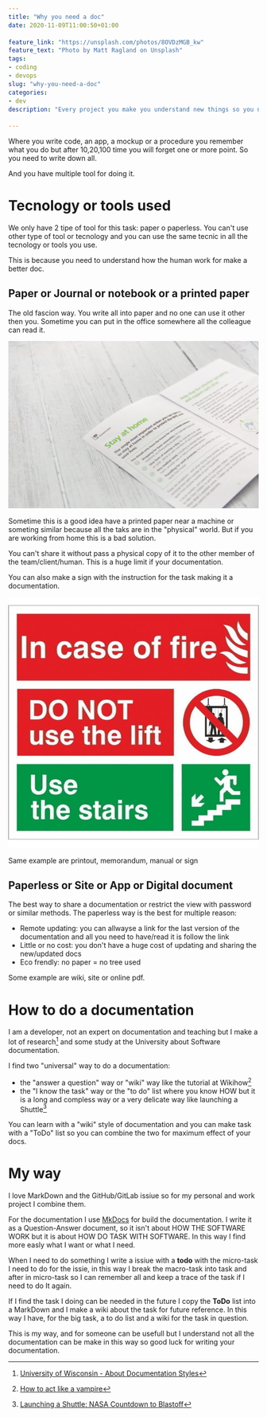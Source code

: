 ```yaml
---
title: "Why you need a doc"
date: 2020-11-09T11:00:50+01:00

feature_link: "https://unsplash.com/photos/8OVDzMGB_kw"
feature_text: "Photo by Matt Ragland on Unsplash"
tags: 
- coding
- devops
slug: "why-you-need-a-doc"
categories: 
- dev
description: "Every project you make you understand new things so you need to write down some thing. Something like a doc"

---
```


Where you write code, an app, a mockup or a procedure you remember what you do but after 10,20,100 time you will forget one or more point. So you need to write down all.

And you have multiple tool for doing it.

# Tecnology or tools used

We only have 2 tipe of tool for this task: paper o paperless. 
You can't use other type of tool or tecnology and you can use the same tecnic in all the tecnology or tools you use. 

This is because you need to understand how the human work for make a better doc.

## Paper or Journal or notebook or a printed paper

The old fascion way. You write all into paper and no one can use it other then you. Sometime you can put in the office somewhere all the colleague can read it. 

![Manual](manual.jpg)

Sometime this is a good idea have a printed paper near a machine or someting similar because all the taks are in the "physical" world. But if you are working from home this is a bad solution. 

You can't share it without pass a physical copy of it to the other member of the team/client/human. This is a huge limit if your documentation.

You can also make a sign with the instruction for the task making it a documentation.

![Fire sign](sign-fire.jpg)

Same example are printout, memorandum, manual or sign

## Paperless or Site or App or Digital document

The best way to share a documentation or restrict the view with password or similar methods. The paperless way is the best for multiple reason:

* Remote updating: you can allwayse a link for the last version of the documentation and all you need to have/read it is follow the link
* Little or no cost: you don't have a huge cost of updating and sharing the new/updated docs
* Eco frendly: no paper = no tree used

Some example are wiki, site or online pdf.

# How to do a documentation

I am a developer, not an expert on documentation and teaching but I make a lot of research[^0] and some study at the University about Software documentation.

I find two "universal" way to do a documentation:

* the "answer a question" way or "wiki" way like the tutorial at Wikihow[^1]
* the "I know the task" way or the "to do" list where you know HOW but it is a long and compless way or a very delicate way like launching a Shuttle[^2]

You can learn with a "wiki" style of documentation and you can make task with a "ToDo" list so you can combine the two for maximum effect of your docs.

# My way

I love MarkDown and the GitHub/GitLab issiue so for my personal and work project I combine them. 

For the documentation I use [MkDocs](https://www.mkdocs.org/) for build the documentation. I write it as a Question-Answer document, so it isn't about HOW THE SOFTWARE WORK but it is about HOW DO TASK WITH SOFTWARE. In this way I find more easly what I want or what I need.

When I need to do something I write a issiue with a __todo__ with the micro-task I need to do for the issie, in this way I break the macro-task into task and after in micro-task so I can remember all and keep a trace of the task if I need to do It again.  

If I find the task I doing can be needed in the future I copy the __ToDo__ list into a MarkDown and I make a wiki about the task for future reference.
In this way I have, for the big task, a to do list and a wiki for the task in question.

This is my way, and for someone can be usefull but I understand not all the documentation can be make in this way so good luck for writing your documentation.


[^0]: [University of Wisconsin  - About Documentation Styles](https://writing.wisc.edu/handbook/documentation/about-documentation-styles/)
[^1]: [How to act like a vampire](https://www.wikihow-fun.com/Act-Like-a-Vampire)
[^2]: [Launching a Shuttle: NASA Countdown to Blastoff](https://www.wired.com/2010/05/process-shuttle/)
